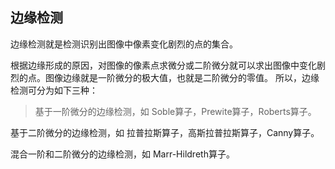 
## 边缘检测

边缘检测就是检测识别出图像中像素变化剧烈的点的集合。

根据边缘形成的原因，对图像的像素点求微分或二阶微分就可以求出图像中变化剧烈的点。图像边缘就是一阶微分的极大值，也就是二阶微分的零值。
所以，边缘检测可分为如下三种：

> 基于一阶微分的边缘检测，如 Soble算子，Prewite算子，Roberts算子。

基于二阶微分的边缘检测，如 拉普拉斯算子，高斯拉普拉斯算子，Canny算子。

混合一阶和二阶微分的边缘检测，如 Marr-Hildreth算子。


